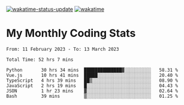 [![wakatime-status-update](https://github.com/noopurphalak/noopurphalak/workflows/wakatime-status-update/badge.svg)](https://github.com/noopurphalak/noopurphalak/actions/workflows/main.yml)
[![wakatime](https://wakatime.com/badge/user/80ace140-ef40-4fdd-b8ed-f3be3d2e1aea.svg)](https://wakatime.com/@80ace140-ef40-4fdd-b8ed-f3be3d2e1aea)

# My Monthly Coding Stats

<!--START_SECTION:waka-->

```text
From: 11 February 2023 - To: 13 March 2023

Total Time: 52 hrs 7 mins

Python       30 hrs 34 mins  ██████████████▓░░░░░░░░░░   58.31 %
Vue.js       10 hrs 41 mins  █████░░░░░░░░░░░░░░░░░░░░   20.40 %
TypeScript   4 hrs 39 mins   ██▒░░░░░░░░░░░░░░░░░░░░░░   08.90 %
JavaScript   2 hrs 19 mins   █░░░░░░░░░░░░░░░░░░░░░░░░   04.43 %
JSON         1 hr 23 mins    ▓░░░░░░░░░░░░░░░░░░░░░░░░   02.64 %
Bash         39 mins         ▒░░░░░░░░░░░░░░░░░░░░░░░░   01.25 %
```

<!--END_SECTION:waka-->
